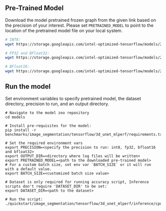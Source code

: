 <!--- 50. Baremetal -->
## Pre-Trained Model

Download the model pretrained frozen graph from the given link based on the precision of your interest. Please set `PRETRAINED_MODEL` to point to the location of the pretrained model file on your local system.
```bash
# INT8:
wget https://storage.googleapis.com/intel-optimized-tensorflow/models/2_10_0/3dunet_dynamic_ndhwc.pb

# FP32 and BFloat32:
wget https://storage.googleapis.com/intel-optimized-tensorflow/models/2_10_0/3dunet_dynamic_ndhwc.pb

# BFloat16:
wget https://storage.googleapis.com/intel-optimized-tensorflow/models/2_10_0/3dunet_dynamic_ndhwc.pb
```

## Run the model

Set environment variables to
specify pretrained model, the dataset directory, precision to run, and an output directory. 
```
# Navigate to the model zoo repository
cd models

# Install pre-requisites for the model:
pip install -r benchmarks/image_segmentation/tensorflow/3d_unet_mlperf/requirements.txt

# Set the required environment vars
export PRECISION=<specify the precision to run: int8, fp32, bfloat16 and bfloat32>
export OUTPUT_DIR=<directory where log files will be written>
export PRETRAINED_MODEL=<path to the downloaded pre-trained model>
# For a custom batch size, set env var `BATCH_SIZE` or it will run with a default value.
export BATCH_SIZE=<customized batch size value>

# Dataset is only required for running accuracy script, Inference scripts don't require 'DATASET_DIR' to be set:
export DATASET_DIR=<path to the dataset>

# Run the script:
./quickstart/image_segmentation/tensorflow/3d_unet_mlperf/inference/cpu/<script_name>.sh
```

